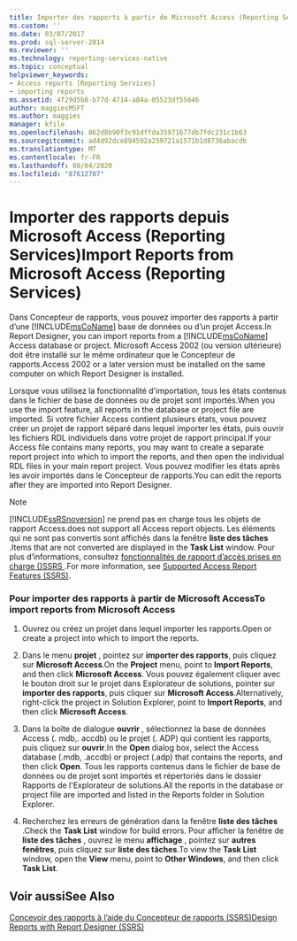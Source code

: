 ```yaml
---
title: Importer des rapports à partir de Microsoft Access (Reporting Services) | Microsoft Docs
ms.custom: ''
ms.date: 03/07/2017
ms.prod: sql-server-2014
ms.reviewer: ''
ms.technology: reporting-services-native
ms.topic: conceptual
helpviewer_keywords:
- Access reports [Reporting Services]
- importing reports
ms.assetid: 4f29d5b8-b77d-4714-a84a-05523df55646
author: maggiesMSFT
ms.author: maggies
manager: kfile
ms.openlocfilehash: 862d8b90f3c91dffda35971677db7fdc231c1b63
ms.sourcegitcommit: ad4d92dce894592a259721a1571b1d8736abacdb
ms.translationtype: MT
ms.contentlocale: fr-FR
ms.lasthandoff: 08/04/2020
ms.locfileid: "87612707"
---
```

# <a name="import-reports-from-microsoft-access-reporting-services"></a><span data-ttu-id="4257c-102">Importer des rapports depuis Microsoft Access (Reporting Services)</span><span class="sxs-lookup"><span data-stu-id="4257c-102">Import Reports from Microsoft Access (Reporting Services)</span></span>
  <span data-ttu-id="4257c-103">Dans Concepteur de rapports, vous pouvez importer des rapports à partir d’une [!INCLUDE[msCoName](../includes/msconame-md.md)] base de données ou d’un projet Access.</span><span class="sxs-lookup"><span data-stu-id="4257c-103">In Report Designer, you can import reports from a [!INCLUDE[msCoName](../includes/msconame-md.md)] Access database or project.</span></span> <span data-ttu-id="4257c-104">Microsoft Access 2002 (ou version ultérieure) doit être installé sur le même ordinateur que le Concepteur de rapports.</span><span class="sxs-lookup"><span data-stu-id="4257c-104">Access 2002 or a later version must be installed on the same computer on which Report Designer is installed.</span></span>  
  
 <span data-ttu-id="4257c-105">Lorsque vous utilisez la fonctionnalité d'importation, tous les états contenus dans le fichier de base de données ou de projet sont importés.</span><span class="sxs-lookup"><span data-stu-id="4257c-105">When you use the import feature, all reports in the database or project file are imported.</span></span> <span data-ttu-id="4257c-106">Si votre fichier Access contient plusieurs états, vous pouvez créer un projet de rapport séparé dans lequel importer les états, puis ouvrir les fichiers RDL individuels dans votre projet de rapport principal.</span><span class="sxs-lookup"><span data-stu-id="4257c-106">If your Access file contains many reports, you may want to create a separate report project into which to import the reports, and then open the individual RDL files in your main report project.</span></span> <span data-ttu-id="4257c-107">Vous pouvez modifier les états après les avoir importés dans le Concepteur de rapports.</span><span class="sxs-lookup"><span data-stu-id="4257c-107">You can edit the reports after they are imported into Report Designer.</span></span>  
  
> [!NOTE]  
>  [!INCLUDE[ssRSnoversion](../includes/ssrsnoversion-md.md)] <span data-ttu-id="4257c-108">ne prend pas en charge tous les objets de rapport Access.</span><span class="sxs-lookup"><span data-stu-id="4257c-108">does not support all Access report objects.</span></span> <span data-ttu-id="4257c-109">Les éléments qui ne sont pas convertis sont affichés dans la fenêtre **liste des tâches** .</span><span class="sxs-lookup"><span data-stu-id="4257c-109">Items that are not converted are displayed in the **Task List** window.</span></span> <span data-ttu-id="4257c-110">Pour plus d’informations, consultez [fonctionnalités de rapport d’accès prises en charge &#40;&#41;SSRS ](../../2014/reporting-services/supported-access-report-features-ssrs.md).</span><span class="sxs-lookup"><span data-stu-id="4257c-110">For more information, see [Supported Access Report Features &#40;SSRS&#41;](../../2014/reporting-services/supported-access-report-features-ssrs.md).</span></span>  
  
### <a name="to-import-reports-from-microsoft-access"></a><span data-ttu-id="4257c-111">Pour importer des rapports à partir de Microsoft Access</span><span class="sxs-lookup"><span data-stu-id="4257c-111">To import reports from Microsoft Access</span></span>  
  
1.  <span data-ttu-id="4257c-112">Ouvrez ou créez un projet dans lequel importer les rapports.</span><span class="sxs-lookup"><span data-stu-id="4257c-112">Open or create a project into which to import the reports.</span></span>  
  
2.  <span data-ttu-id="4257c-113">Dans le menu **projet** , pointez sur **importer des rapports**, puis cliquez sur **Microsoft Access**.</span><span class="sxs-lookup"><span data-stu-id="4257c-113">On the **Project** menu, point to **Import Reports**, and then click **Microsoft Access**.</span></span> <span data-ttu-id="4257c-114">Vous pouvez également cliquer avec le bouton droit sur le projet dans Explorateur de solutions, pointer sur **importer des rapports**, puis cliquer sur **Microsoft Access**.</span><span class="sxs-lookup"><span data-stu-id="4257c-114">Alternatively, right-click the project in Solution Explorer, point to **Import Reports**, and then click **Microsoft Access**.</span></span>  
  
3.  <span data-ttu-id="4257c-115">Dans la boîte de dialogue **ouvrir** , sélectionnez la base de données Access (. mdb,. accdb) ou le projet (. ADP) qui contient les rapports, puis cliquez sur **ouvrir**.</span><span class="sxs-lookup"><span data-stu-id="4257c-115">In the **Open** dialog box, select the Access database (.mdb, .accdb) or project (.adp) that contains the reports, and then click **Open**.</span></span> <span data-ttu-id="4257c-116">Tous les rapports contenus dans le fichier de base de données ou de projet sont importés et répertoriés dans le dossier Rapports de l'Explorateur de solutions.</span><span class="sxs-lookup"><span data-stu-id="4257c-116">All the reports in the database or project file are imported and listed in the Reports folder in Solution Explorer.</span></span>  
  
4.  <span data-ttu-id="4257c-117">Recherchez les erreurs de génération dans la fenêtre **liste des tâches** .</span><span class="sxs-lookup"><span data-stu-id="4257c-117">Check the **Task List** window for build errors.</span></span> <span data-ttu-id="4257c-118">Pour afficher la fenêtre de **liste des tâches** , ouvrez le menu **affichage** , pointez sur **autres fenêtres**, puis cliquez sur **liste des tâches**.</span><span class="sxs-lookup"><span data-stu-id="4257c-118">To view the **Task List** window, open the **View** menu, point to **Other Windows**, and then click **Task List**.</span></span>  
  
## <a name="see-also"></a><span data-ttu-id="4257c-119">Voir aussi</span><span class="sxs-lookup"><span data-stu-id="4257c-119">See Also</span></span>  
 [<span data-ttu-id="4257c-120">Concevoir des rapports à l’aide du Concepteur de rapports &#40;SSRS&#41;</span><span class="sxs-lookup"><span data-stu-id="4257c-120">Design Reports with Report Designer &#40;SSRS&#41;</span></span>](tools/design-reporting-services-paginated-reports-with-report-designer-ssrs.md)  
  
  
